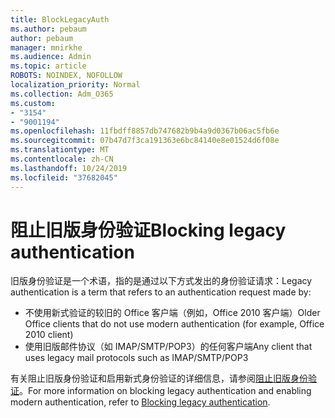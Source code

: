 ```yaml
---
title: BlockLegacyAuth
ms.author: pebaum
author: pebaum
manager: mnirkhe
ms.audience: Admin
ms.topic: article
ROBOTS: NOINDEX, NOFOLLOW
localization_priority: Normal
ms.collection: Adm_O365
ms.custom:
- "3154"
- "9001194"
ms.openlocfilehash: 11fbdff8857db747682b9b4a9d0367b06ac5fb6e
ms.sourcegitcommit: 07b47d7f3ca191363e6bc84140e8e01524d6f08e
ms.translationtype: MT
ms.contentlocale: zh-CN
ms.lasthandoff: 10/24/2019
ms.locfileid: "37682045"
---
```

# <a name="blocking-legacy-authentication"></a><span data-ttu-id="e1f5b-102">阻止旧版身份验证</span><span class="sxs-lookup"><span data-stu-id="e1f5b-102">Blocking legacy authentication</span></span>

<span data-ttu-id="e1f5b-103">旧版身份验证是一个术语，指的是通过以下方式发出的身份验证请求：</span><span class="sxs-lookup"><span data-stu-id="e1f5b-103">Legacy authentication is a term that refers to an authentication request made by:</span></span>

- <span data-ttu-id="e1f5b-104">不使用新式验证的较旧的 Office 客户端（例如，Office 2010 客户端）</span><span class="sxs-lookup"><span data-stu-id="e1f5b-104">Older Office clients that do not use modern authentication (for example, Office 2010 client)</span></span>
- <span data-ttu-id="e1f5b-105">使用旧版邮件协议（如 IMAP/SMTP/POP3）的任何客户端</span><span class="sxs-lookup"><span data-stu-id="e1f5b-105">Any client that uses legacy mail protocols such as IMAP/SMTP/POP3</span></span>  

<span data-ttu-id="e1f5b-106">有关阻止旧版身份验证和启用新式身份验证的详细信息，请参阅[阻止旧版身份验证](https://docs.microsoft.com/en-us/azure/active-directory/conditional-access/concept-conditional-access-block-legacy-authentication)。</span><span class="sxs-lookup"><span data-stu-id="e1f5b-106">For more information on blocking legacy authentication and enabling modern authentication, refer to [Blocking legacy authentication](https://docs.microsoft.com/en-us/azure/active-directory/conditional-access/concept-conditional-access-block-legacy-authentication).</span></span>